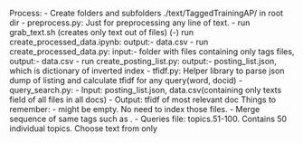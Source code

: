 Process:
    - Create folders and subfolders ./text/TaggedTrainingAP/ in root dir
    - preprocess.py: Just for preprocessing any line of text.
    - run grab_text.sh (creates only text out of files)
    (-) run create_processed_data.ipynb: output:- data.csv
    - run create_processed_data.py: input:- folder with files containing only <TEXT> tags files, output:- data.csv
    - run create_posting_list.py: output:- posting_list.json, which is dictionary of inverted index
    - tfidf.py: Helper library to parse json dump of listing and calculate tfidf for any query(word, docid)
    - query_search.py: 
        - Input: posting_list.json, data.csv(containing only texts field of all files in all docs)
        - Output: tfidf of most relevant doc
Things to remember:
    - <TEXT></TEXT> might be empty. No need to index those files.
    - Merge sequence of same tags such as <NAME>.
    - Queries file: topics.51-100. Contains 50 individual topics. Choose text from only <title> tag.
To-Do:
    - Create virtual environment at last.
    - Remove stopwords, do lemmetization
    - Do encoding and compress the processes data set time execution
    - Remove more frequent words

Performance:
    - json loading takes subs time
    - I have added * to every query, does it really gives better retrieval?
    - Can remove stop words checking for training but refine testing data like that.